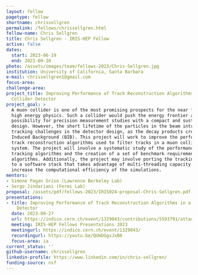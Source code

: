 ```yaml
---
layout: fellow
pagetype: fellow
shortname: chrissellgren
permalink: /fellows/chrissellgren.html
fellow-name: Chris Sellgren
title: Chris Sellgren - IRIS-HEP Fellow
active: false
dates:
  start: 2023-06-19
  end: 2023-09-10
photo: /assets/images/team/fellows-2023/Chris-Sellgren.jpg
institution: University of California, Santa Barbara
e-mail: chrissellgren1@gmail.com
focus-area:
challenge-area:
project_title: Improving Performance of Track Reconstruction Algorithms in a Muon
  Collider Detector
project_goal: >
  A muon collider is one of the most promising prospects for the near future of experimental
  high energy physics. Such a collider would push the energy frontier and open up
  possibility for precision measurement studies with a compact and sustainable accelerator
  design. However, the short lifetime of the particles in the beam introduces unprecedented
  tracking challenges in the detector design, as the decay products create a Beam
  Induced Background (BIB). This project will work to improve the performance of the
  track reconstruction algorithms used to filter tracks in a muon collider detector
  system. The project will involve a systematic study of the performance of current
  tracking algorithms and the creation of a set of benchmark requirements for the
  algorithms. Additionally, the project may involve porting the tracking algorithms
  to a software stack that takes advantage of multi-threading capacity and would greatly
  increase the computational efficiency of the simulations.
mentors:
- Simone Pagan Griso (Lawrence Berkeley Lab)
- Sergo Jindariani (Fermi Lab)
proposal: /assets/pdf/fellows-2023/IRIS024-proposal-Chris-Sellgren.pdf
presentations:
- title: Improving Performance of Track Reconstruction Algorithms in a Muon Collider
    Detector
  date: 2023-09-27
  url: https://indico.cern.ch/event/1329043/contributions/5593791/attachments/2719438/4731564/IRIS-HEP%20Final%20Pres.pdf
  meeting: IRIS-HEP Fellows Presentations 2023
  meetingurl: https://indico.cern.ch/event/1329043/
  recordingurl: https://youtu.be/QUmDGgsJxB8
  focus-area: ia
current_status: ''
github-username: chrissellgren
linkedin-profile: https://www.linkedin.com/in/chris-sellgren/
funding-source: nsf
---
```

